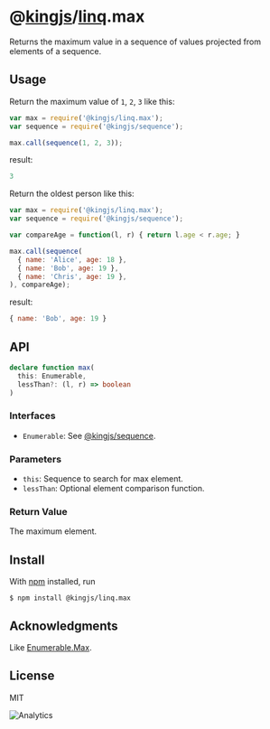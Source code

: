 # @[kingjs](https://www.npmjs.com/package/kingjs)/[linq](https://www.npmjs.com/package/@kingjs/linq).max
Returns the maximum value in a sequence of values projected from elements of a sequence.

## Usage
Return the maximum value of `1`, `2`, `3` like this:
```js
var max = require('@kingjs/linq.max');
var sequence = require('@kingjs/sequence');

max.call(sequence(1, 2, 3));
```
result:
```js
3
```
Return the oldest person like this:
```js
var max = require('@kingjs/linq.max');
var sequence = require('@kingjs/sequence');

var compareAge = function(l, r) { return l.age < r.age; }

max.call(sequence(
  { name: 'Alice', age: 18 },
  { name: 'Bob', age: 19 },
  { name: 'Chris', age: 19 },
), compareAge);
```
result:
```js
{ name: 'Bob', age: 19 }
```
## API
```ts
declare function max(
  this: Enumerable,
  lessThan?: (l, r) => boolean
)
```
### Interfaces
- `Enumerable`: See [@kingjs/sequence](https://www.npmjs.com/package/@kingjs/sequence).
### Parameters
- `this`: Sequence to search for max element.
- `lessThan`: Optional element comparison function.
### Return Value
The maximum element.
## Install
With [npm](https://npmjs.org/) installed, run

```
$ npm install @kingjs/linq.max
```

## Acknowledgments
Like [Enumerable.Max](https://msdn.microsoft.com/en-us/library/bb534962(v=vs.110).aspx).

## License

MIT

![Analytics](https://analytics.kingjs.net/linq/max)